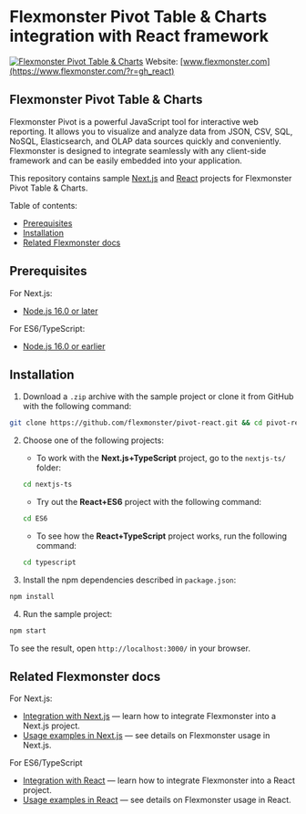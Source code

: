 # Flexmonster Pivot Table & Charts integration with React framework
[![Flexmonster Pivot Table & Charts](https://cdn.flexmonster.com/landing.png)](http://flexmonster.com/?r=gh_react)
Website: [www.flexmonster.com](https://www.flexmonster.com/?r=gh_react)

## Flexmonster Pivot Table & Charts

Flexmonster Pivot is a powerful JavaScript tool for interactive web reporting. It allows you to visualize and analyze data from JSON, CSV, SQL, NoSQL, Elasticsearch, and OLAP data sources quickly and conveniently. Flexmonster is designed to integrate seamlessly with any client-side framework and can be easily embedded into your application.

This repository contains sample [Next.js](https://nextjs.org/) and [React](https://reactjs.org/) projects for Flexmonster Pivot Table & Charts.

Table of contents:

- [Prerequisites](#prerequisites)
- [Installation](#installation)
- [Related Flexmonster docs](#related-flexmonster-docs)

## Prerequisites

For Next.js:
- [Node.js 16.0 or later](https://nodejs.org/en/)

For ES6/TypeScript:
- [Node.js 16.0 or earlier](https://nodejs.org/en/)

## Installation

1. Download a `.zip` archive with the sample project or clone it from GitHub with the following command:

```bash
git clone https://github.com/flexmonster/pivot-react.git && cd pivot-react
```

2. Choose one of the following projects:
    
    - To work with the **Next.js+TypeScript** project, go to the `nextjs-ts/` folder:
    
    ```bash
    cd nextjs-ts
    ```
    
    - Try out the **React+ES6** project with the following command:

    ```bash
    cd ES6
    ```

    - To see how the **React+TypeScript** project works, run the following command:

    ```bash
    cd typescript
    ```

4. Install the npm dependencies described in `package.json`:

```bash
npm install
```

4. Run the sample project:

```bash
npm start 
```

To see the result, open `http://localhost:3000/` in your browser.

## Related Flexmonster docs

For Next.js:
- [Integration with Next.js](https://www.flexmonster.com/doc/integration-with-next-js/?r=gh_react) — learn how to integrate Flexmonster into a Next.js project.
- [Usage examples in Next.js](https://www.flexmonster.com/doc/usage-examples-next-js/?r=gh_react) — see details on Flexmonster usage in Next.js.

For ES6/TypeScript
- [Integration with React](https://www.flexmonster.com/doc/integration-with-react/?r=gh_react) — learn how to integrate Flexmonster into a React project.
- [Usage examples in React](https://www.flexmonster.com/doc/usage-examples-react/?r=gh_react) — see details on Flexmonster usage in React.
